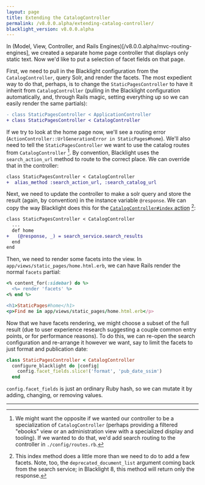 ```yaml
---
layout: page
title: Extending the CatalogController
permalink: /v8.0.0.alpha/extending-catalog-controller/
blacklight_version: v8.0.0.alpha
---
```


In (Model, View, Controller, and Rails Engines)[/v8.0.0.alpha/mvc-routing-engines], we created a separate home page controller that displays only static text. Now we'd like to put a selection of facet fields on that page.

First, we need to pull in the Blacklight configuration from the `CatalogController`, query Solr, and render the facets. The most expedient way to do that, perhaps, is to change the `StaticPagesController` to have it inherit from `CatalogController` (pulling in the Blacklight configuration automatically, and, through Rails magic, setting everything up so we can easily render the same partials):

```diff
- class StaticPagesController < ApplicationController
+ class StaticPagesController < CatalogController
```

If we try to look at the home page now, we'll see a routing error (`ActionController::UrlGenerationError in StaticPages#home`). We'll also need to tell the `StaticPagesController` we want to use the catalog routes from `CatalogController` [^1]. By convention, Blacklight uses the `search_action_url` method to route to the correct place. We can override that in the controller:

```diff
class StaticPagesController < CatalogController
+  alias_method :search_action_url, :search_catalog_url
```

Next, we need to update the controller to make a solr query and store the result (again, by convention) in the instance variable `@response`. We can copy the way Blacklight does this for the [`CatalogController#index` action](https://github.com/projectblacklight/blacklight/blob/master/app/controllers/concerns/blacklight/catalog.rb#L27) [^2]:

```diff
class StaticPagesController < CatalogController
  ...
  def home
+   (@response, _) = search_service.search_results
  end
end
```

Then, we need to render some facets into the view. In `app/views/static_pages/home.html.erb`, we can have Rails render the normal `facets` partial:

```ruby
<% content_for(:sidebar) do %>
  <%= render 'facets' %>
<% end %>

<h1>StaticPages#home</h1>
<p>Find me in app/views/static_pages/home.html.erb</p>
```

Now that we have facets rendering, we might choose a subset of the full result (due to user experience research suggesting a couple common entry points, or for performance reasons). To do this, we can re-open the search configuration and re-arrange it however we want, say to limit the facets to just format and publication date:

```ruby
class StaticPagesController < CatalogController
  configure_blacklight do |config|
    config.facet_fields.slice!('format', 'pub_date_ssim')
  end
```

`config.facet_fields` is just an ordinary Ruby hash, so we can mutate it by adding, changing, or removing values.

<hr />

[^1]: We might want the opposite if we wanted our controller to be a specialization of `CatalogController` (perhaps providing a filtered "ebooks" view or an administration view with a specialized display and tooling). If we wanted to do that, we'd add search routing to the controller in `./config/routes.rb`.

[^2]: This index method does a little more than we need to do to add a few facets. Note, too, the `deprecated_document_list` argument coming back from the search service; in Blacklight 8, this method will return only the response.
